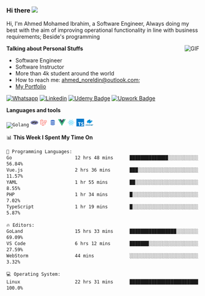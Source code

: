 ### Hi there <img src="https://raw.githubusercontent.com/MartinHeinz/MartinHeinz/master/wave.gif" width="20px">


Hi, I'm Ahmed Mohamed Ibrahim, a Software Engineer, Always doing my best with the aim of improving operational functionality in line with business requirements; Beside's programming

  <img align="right" alt="GIF" src="https://media.giphy.com/media/836HiJc7pgzy8iNXCn/giphy.gif" />
  
**Talking about Personal Stuffs**

- Software Engineer
- Software Instructor
- More than 4k student around the world
- How to reach me: ahmed_noreldin@outlook.com;
- [My Portfolio](https://ahmedmohamed.me/)

[![Whatsapp](https://img.shields.io/badge/WhatsApp-25D366?style=for-the-badge&logo=whatsapp&logoColor=white)](http://wa.me/201275457924)
[![Linkedin](https://camo.githubusercontent.com/748f20cecd0b6cfa4945802e7d112cc9fa919ad759ba8bb32d271f8d929aeacf/68747470733a2f2f696d672e736869656c64732e696f2f62616467652f6c696e6b6564696e2d3030373762352e7376673f7374796c653d666f722d7468652d6261646765266c6f676f3d6c696e6b6564696e266c6f676f436f6c6f723d7768697465)](https://www.linkedin.com/in/mr-ahmedmohamed)
[![Udemy Badge](https://img.shields.io/badge/Udemy-EC5252?style=for-the-badge&logo=Udemy&logoColor=white)](https://www.udemy.com/user/ahmed-mohamed-1/) 
[![Upwork Badge](https://img.shields.io/badge/Upwork-14a800?style=for-the-badge&logo=Upwork&logoColor=white)](https://www.upwork.com/freelancers/~01788957435aed0aa5)

**Languages and tools**  

<code><img width="30" src="https://user-images.githubusercontent.com/11155743/116788105-76db9480-aab0-11eb-905d-d8a7919d7256.png" title="Golang"></code>
<code><img height="20" src="https://raw.githubusercontent.com/github/explore/80688e429a7d4ef2fca1e82350fe8e3517d3494d/topics/php/php.png" title="PHP"></code>
<code><img height="20" src="https://raw.githubusercontent.com/github/explore/80688e429a7d4ef2fca1e82350fe8e3517d3494d/topics/laravel/laravel.png" title="Laravel"></code>
<code><img height="20" src="https://raw.githubusercontent.com/github/explore/80688e429a7d4ef2fca1e82350fe8e3517d3494d/topics/sql/sql.png" title="Sql"></code>
<code><img height="20" src="https://raw.githubusercontent.com/github/explore/80688e429a7d4ef2fca1e82350fe8e3517d3494d/topics/vue/vue.png" title="Vue"></code>
<code><img height="20" src="https://raw.githubusercontent.com/github/explore/80688e429a7d4ef2fca1e82350fe8e3517d3494d/topics/react/react.png" title="React"></code>
<code><img height="20" src="https://raw.githubusercontent.com/github/explore/80688e429a7d4ef2fca1e82350fe8e3517d3494d/topics/typescript/typescript.png" title="TypeScript"></code>
<code><img height="20" src="https://raw.githubusercontent.com/github/explore/80688e429a7d4ef2fca1e82350fe8e3517d3494d/topics/docker/docker.png" title="Docker"></code>


<!--START_SECTION:waka-->
📊 **This Week I Spent My Time On** 

```text
💬 Programming Languages: 
Go                       12 hrs 48 mins      ██████████████░░░░░░░░░░░   56.84% 
Vue.js                   2 hrs 36 mins       ███░░░░░░░░░░░░░░░░░░░░░░   11.57% 
YAML                     1 hr 55 mins        ██░░░░░░░░░░░░░░░░░░░░░░░   8.55% 
PHP                      1 hr 34 mins        █░░░░░░░░░░░░░░░░░░░░░░░░   7.02% 
TypeScript               1 hr 19 mins        █░░░░░░░░░░░░░░░░░░░░░░░░   5.87%

🔥 Editors: 
GoLand                   15 hrs 33 mins      █████████████████░░░░░░░░   69.09% 
VS Code                  6 hrs 12 mins       ███████░░░░░░░░░░░░░░░░░░   27.59% 
WebStorm                 44 mins             ░░░░░░░░░░░░░░░░░░░░░░░░░   3.32%

💻 Operating System: 
Linux                    22 hrs 31 mins      █████████████████████████   100.0%

```


<!--END_SECTION:waka-->
 
